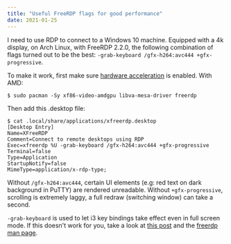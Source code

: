 ```yaml
---
title: "Useful FreeRDP flags for good performance"
date: 2021-01-25
---
```


I need to use RDP to connect to a Windows 10 machine.
Equipped with a 4k display, on Arch Linux, with FreeRDP 2.2.0, the following combination of flags turned out to be the best:
`-grab-keyboard /gfx-h264:avc444 +gfx-progressive`.

To make it work, first make sure [hardware acceleration][hwacc] is enabled. With AMD:

```
$ sudo pacman -Sy xf86-video-amdgpu libva-mesa-driver freerdp
```

Then add this .desktop file:

```
$ cat .local/share/applications/xfreerdp.desktop
[Desktop Entry]
Name=XFreeRDP
Comment=Connect to remote desktops using RDP
Exec=xfreerdp %U -grab-keyboard /gfx-h264:avc444 +gfx-progressive
Terminal=false
Type=Application
StartupNotify=false
MimeType=application/x-rdp-type;
```

Without `/gfx-h264:avc444`, certain UI elements (e.g: red text on dark background in PuTTY) are rendered unreadable.
Without `+gfx-progressive`, scrolling is extremely laggy, a full redraw (switching window) can take a second.

`-grab-keyboard` is used to let i3 key bindings take effect even in full screen mode.
If this doesn't work for you, take a look at [this post][flags] and the [freerdp man page][mp].

[hwacc]: https://wiki.archlinux.org/index.php/Hardware_video_acceleration
[flags]: https://wiki.openthinclient.org/questions/5538073/freerdp-slow-video-performance---low-framerate
[mp]: https://man.archlinux.org/man/community/freerdp/xfreerdp.1.en
